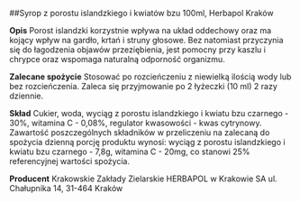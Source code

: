##Syrop z porostu islandzkiego i kwiatów bzu 100ml, Herbapol Kraków

**Opis** Porost islandzki korzystnie wpływa na układ oddechowy oraz ma kojący wpływ na gardło, krtań i struny głosowe. Bez natomiast przyczynia się do łagodzenia objawów przeziębienia, jest pomocny przy kaszlu i chrypce oraz wspomaga naturalną odporność organizmu.

**Zalecane spożycie** Stosować po rozcieńczeniu z niewielką ilością wody lub bez rozcieńczenia. Zaleca się przyjmowanie po 2 łyżeczki (10 ml) 2 razy dziennie. 

**Skład** Cukier, woda, wyciąg z porostu islandzkiego i kwiatu bzu czarnego - 30%, witamina C - 0,08%, regulator kwasowości - kwas cytrynowy. Zawartość poszczególnych składników w przeliczeniu na zalecaną do spożycia dzienną porcję produktu wynosi: wyciąg z porostu islandzkiego i kwiatu bzu czarnego - 7,8g, witamina C - 20mg, co stanowi 25% referencyjnej wartości spożycia.

**Producent** Krakowskie Zakłady Zielarskie HERBAPOL w Krakowie SA
ul. Chałupnika 14, 31-464 Kraków